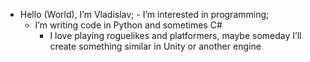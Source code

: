   -  Hello (World), I’m Vladislav;
    -  I’m interested in programming;
       -  I’m writing code in Python and sometimes C#
           - I love playing roguelikes and platformers, maybe someday I’ll create something similar in Unity or another engine
